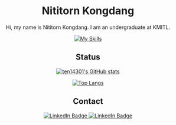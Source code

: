 <div align="center">

# Nititorn Kongdang

Hi, my name is Nititorn Kongdang. I am an undergraduate at KMITL.

[![My Skills](https://skillicons.dev/icons?i=js,py,html,css,cpp,php,express,mongodb,mysql,nodejs,postman,react,raspberrypi,opencv,firebase,linux)](https://skillicons.dev)



## Status

[![ten14301's GitHub stats](https://github-readme-stats.vercel.app/api?username=ten14301)](https://github.com/anuraghazra/github-readme-stats)


[![Top Langs](https://github-readme-stats.vercel.app/api/top-langs/?username=ten14301&layout=pie)](https://github.com/anuraghazra/github-readme-stats)



## Contact
  <a href="https://www.linkedin.com/in/%E0%B8%99%E0%B8%B4%E0%B8%95%E0%B8%B4%E0%B8%98%E0%B8%A3-%E0%B8%81%E0%B8%AD%E0%B8%87%E0%B9%81%E0%B8%94%E0%B8%87-855235136/">
    <img src="https://img.shields.io/badge/-LinkedIn-red" alt="LinkedIn Badge"/>
  </a>
  <a href="https://www.facebook.com/profile.php?id=100016643208209">
    <img src="https://img.shields.io/badge/-Facebook-blue" alt="LinkedIn Badge"/>
  </a>

</div>
